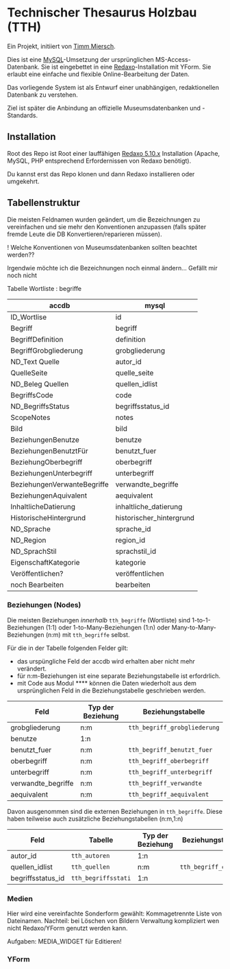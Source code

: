 # Technischer Thesaurus Holzbau (TTH)

Ein Projekt, initiiert von [Timm Miersch](mailto:timm.miersch@googlemail.com).

Dies ist eine [MySQL](https://de.wikipedia.org/wiki/MySQL)-Umsetzung der ursprünglichen MS-Access-Datenbank. Sie ist eingebettet in eine [Redaxo](https://www.redaxo.org)-Installation mit YForm. Sie erlaubt eine einfache und flexible Online-Bearbeitung der Daten.

Das vorliegende System ist als Entwurf einer unabhängigen, redaktionellen Datenbank zu verstehen.

Ziel ist später die Anbindung an offizielle Museumsdatenbanken und -Standards.

## Installation

Root des Repo ist Root einer lauffähigen [Redaxo 5.10.x](https://redaxo.org/download/core/) Installation (Apache, MySQL, PHP entsprechend Erfordernissen von Redaxo benötigt).

Du kannst erst das Repo klonen und dann Redaxo installieren oder umgekehrt.

## Tabellenstruktur

Die meisten Feldnamen wurden geändert, um die Bezeichnungen zu vereinfachen und sie mehr den Konventionen anzupassen (falls später fremde Leute die DB Konvertieren/reparieren müssen). 

! Welche Konventionen von Museumsdatenbanken sollten beachtet werden??

Irgendwie möchte ich die Bezeichnungen noch einmal ändern... Gefällt mir noch nicht

Tabelle Wortliste : begriffe

|accdb | mysql|
|------|-------|
|ID_Wortlise | id|
|Begriff | begriff|
|BegriffDefinition | definition|
|BegriffGrobgliederung | grobgliederung|
|ND_Text Quelle | autor_id|
|QuelleSeite | quelle_seite|
|ND_Beleg Quellen | quellen_idlist|
|BegriffsCode | code|
|ND_BegriffsStatus | begriffsstatus_id|
|ScopeNotes | notes|
|Bild | bild|
|BeziehungenBenutze | benutze|
|BeziehungenBenutztFür | benutzt_fuer|
|BeziehungOberbegriff | oberbegriff|
|BeziehungenUnterbegriff | unterbegriff|
|BeziehungenVerwanteBegriffe | verwandte_begriffe ||
|BeziehungenAquivalent | aequivalent|
|InhaltlicheDatierung | inhaltliche_datierung|
|HistorischeHintergrund | historischer_hintergrund|
|ND_Sprache | sprache_id|
|ND_Region | region_id|
|ND_SprachStil | sprachstil_id|
|EigenschaftKategorie | kategorie|
|Veröffentlichen? | veröffentlichen|
|noch Bearbeiten | bearbeiten|

### Beziehungen (Nodes)

Die meisten Beziehungen *innerhalb* `tth_begriffe` (Wortliste) sind 1-to-1-Beziehungen (1:1) oder 1-to-Many-Beziehungen (1:n) oder Many-to-Many-Beziehungen (n:m) mit `tth_begriffe` selbst.

Für die in der Tabelle folgenden Felder gilt:

* das urspüngliche Feld der accdb wird erhalten aber nicht mehr verändert. 
* für n:m-Beziehungen ist eine separate Beziehungstabelle ist erfordrlich.
* mit Code aus Modul **** können die Daten wiederholt aus dem ursprünglichen Feld in die Beziehungstabelle geschrieben werden.

|Feld|Typ der Beziehung|Beziehungstabelle|
|---|---|---|
|grobgliederung|n:m|`tth_begriff_grobgliederung`|
|benutze|1:n||
|benutzt_fuer|n:m|`tth_begriff_benutzt_fuer`|
|oberbegriff|n:m|`tth_begriff_oberbegriff`|
|unterbegriff|n:m|`tth_begriff_unterbegriff`|
|verwandte_begriffe|n:m|`tth_begriff_verwandte`|
|aequivalent|n:m|`tth_begriff_aequivalent`|

Davon ausgenommen sind die externen Beziehungen in `tth_begriffe`.
Diese haben teilweise auch zusätzliche Beziehungstabellen (n:m,1:n)

|Feld|Tabelle|Typ der Beziehung|Beziehungstabelle|
|---|---|---|---|
|autor_id| `tth_autoren`| 1:n ||
|quellen_idlist| `tth_quellen`| n:m |`tth_begriff_quellen`|
|begriffsstatus_id| `tth_begriffsstati`| 1:n ||

### Medien

Hier wird eine vereinfachte Sonderform gewählt: Kommagetrennte Liste von Dateinamen. Nachteil: bei Löschen von Bildern Verwaltung kompliziert wen nicht Redaxo/YForm genutzt werden kann.

Aufgaben: MEDIA_WIDGET für Editieren!

### YForm 

